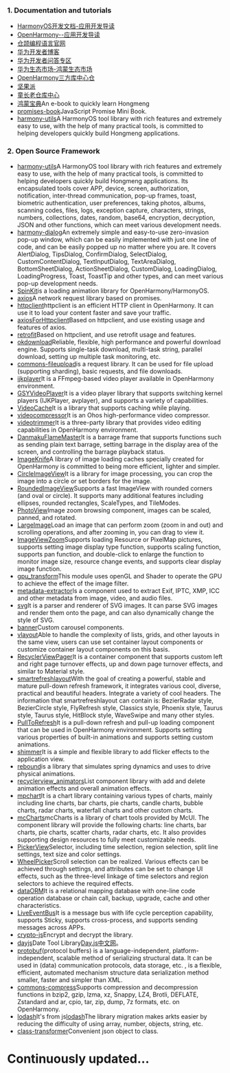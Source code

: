 ### 1. Documentation and tutorials

* [HarmonyOS开发文档-应用开发导读](https://developer.huawei.com/consumer/cn/doc/harmonyos-guides/application-dev-guide)
* [OpenHarmony--应用开发导读](https://docs.openharmony.cn/pages/v5.0/zh-cn/application-dev/application-dev-guide.md)
* [仓颉编程语言官网](https://cangjie-lang.cn/)
* [华为开发者博客](https://developer.huawei.com/consumer/cn/blog/recommended)
* [华为开发者问答专区](https://developer.huawei.com/consumer/cn/forum/topic)
* [华为生态市场-鸿蒙生态市场](https://developer.huawei.com/consumer/cn/market)
* [OpenHarmony三方库中心仓](https://ohpm.openharmony.cn)
* [坚果派](https://www.nutpi.net)
* [童长老仓库中心](https://ohpm.openharmony.cn/#/cn/publisher/663b99a5788eb334c83d9cd5)
* [鸿蒙宝典](https://gitee.com/tongyuyan/harmony-treasure-book)An e-book to quickly learn Hongmeng
* [promises-book](http://liubin.org/promises-book)JavaScript Promise Mini Book.
* [harmony-utils](https://gitee.com/tongyuyan/harmony-utils)A HarmonyOS tool library with rich features and extremely easy to use, with the help of many practical tools, is committed to helping developers quickly build Hongmeng applications.

### 2. Open Source Framework

* [harmony-utils](https://ohpm.openharmony.cn/#/cn/detail/@pura%2Fharmony-utils)A HarmonyOS tool library with rich features and extremely easy to use, with the help of many practical tools, is committed to helping developers quickly build Hongmeng applications. Its encapsulated tools cover APP, device, screen, authorization, notification, inter-thread communication, pop-up frames, toast, biometric authentication, user preferences, taking photos, albums, scanning codes, files, logs, exception capture, characters, strings, numbers, collections, dates, random, base64, encryption, decryption, JSON and other functions, which can meet various development needs.
* [harmony-dialog](https://ohpm.openharmony.cn/#/cn/detail/@pura%2Fharmony-dialog)An extremely simple and easy-to-use zero-invasion pop-up window, which can be easily implemented with just one line of code, and can be easily popped up no matter where you are. It covers AlertDialog, TipsDialog, ConfirmDialog, SelectDialog, CustomContentDialog, TextInputDialog, TextAreaDialog, BottomSheetDialog, ActionSheetDialog, CustomDialog, LoadingDialog, LoadingProgress, Toast, ToastTip and other types, and can meet various pop-up development needs.
* [SpinKit](https://ohpm.openharmony.cn/#/cn/detail/@pura%2Fspinkit)is a loading animation library for OpenHarmony/HarmonyOS.
* [axios](https://ohpm.openharmony.cn/#/cn/detail/@ohos%2Faxios)A network request library based on promises.
* [httpclient](https://ohpm.openharmony.cn/#/cn/detail/@ohos%2Fhttpclient)httpclient is an efficient HTTP client in OpenHarmony. It can use it to load your content faster and save your traffic.
* [axiosForHttpclient](https://ohpm.openharmony.cn/#/cn/detail/@ohos%2Faxiosforhttpclient)Based on httpclient, and use existing usage and features of axios.
* [retrofit](https://ohpm.openharmony.cn/#/cn/detail/@ohos%2Fretrofit)Based on httpclient, and use retrofit usage and features.
* [okdownload](https://ohpm.openharmony.cn/#/cn/detail/@ohos%2Fokdownload)Reliable, flexible, high performance and powerful download engine. Supports single-task download, multi-task string, parallel download, setting up multiple task monitoring, etc.
* [commons-fileupload](https://ohpm.openharmony.cn/#/cn/detail/@ohos%2Fcommons-fileupload)is a request library. It can be used for file upload (supporting sharding), basic requests, and file downloads.
* [ijkplayer](https://ohpm.openharmony.cn/#/cn/detail/@ohos%2Fijkplayer)It is a FFmpeg-based video player available in OpenHarmony environment.
* [GSYVideoPlayer](https://ohpm.openharmony.cn/#/cn/detail/@ohos%2Fgsyvideoplayer)It is a video player library that supports switching kernel players (IJKPlayer, avplayer), and supports a variety of capabilities.
* [VideoCache](https://ohpm.openharmony.cn/#/cn/detail/@ohos%2Fvideo-cache)It is a library that supports caching while playing.
* [videocompressor](https://ohpm.openharmony.cn/#/cn/detail/@ohos%2Fvideocompressor)It is an Ohos high-performance video compressor.
* [videotrimmer](https://ohpm.openharmony.cn/#/cn/detail/@ohos%2Fvideotrimmer)It is a three-party library that provides video editing capabilities in OpenHarmony environment.
* [DanmakuFlameMaster](https://ohpm.openharmony.cn/#/cn/detail/@ohos%2Fdanmakuflamemaster)It is a barrage frame that supports functions such as sending plain text barrage, setting barrage in the display area of ​​the screen, and controlling the barrage playback status.
* [ImageKnife](https://ohpm.openharmony.cn/#/cn/detail/@ohos%2Fimageknife)A library of image loading caches specially created for OpenHarmony is committed to being more efficient, lighter and simpler.
* [CircleImageView](https://ohpm.openharmony.cn/#/cn/detail/@ohos%2Fcircleimageview)It is a library for image processing, you can crop the image into a circle or set borders for the image.
* [RoundedImageView](https://ohpm.openharmony.cn/#/cn/detail/@ohos%2Froundedimageview)Supports a fast ImageView with rounded corners (and oval or circle). It supports many additional features including ellipses, rounded rectangles, ScaleTypes, and TileModes.
* [PhotoView](https://ohpm.openharmony.cn/#/cn/detail/@ohos%2Fphotoview)Image zoom browsing component, images can be scaled, panned, and rotated.
* [LargeImage](https://ohpm.openharmony.cn/#/cn/detail/@ohos%2Flargeimage)Load an image that can perform zoom (zoom in and out) and scrolling operations, and after zooming in, you can drag to view it.
* [ImageViewZoom](https://ohpm.openharmony.cn/#/cn/detail/@ohos%2Fimageviewzoom)Supports loading Resource or PixelMap pictures, supports setting image display type function, supports scaling function, supports pan function, and double-click to enlarge the function to monitor image size, resource change events, and supports clear display image function.
* [gpu\_transform](https://ohpm.openharmony.cn/#/cn/detail/@ohos%2Fgpu_transform)This module uses openGL and Shader to operate the GPU to achieve the effect of the image filter.
* [metadata-extractor](https://ohpm.openharmony.cn/#/cn/detail/@ohos%2Fmetadata-extractor)Is a component used to extract Exif, IPTC, XMP, ICC and other metadata from image, video, and audio files.
* [svg](https://ohpm.openharmony.cn/#/cn/detail/@ohos%2Fsvg)It is a parser and renderer of SVG images. It can parse SVG images and render them onto the page, and can also dynamically change the style of SVG.
* [banner](https://ohpm.openharmony.cn/#/cn/detail/@ohos%2Fbanner)Custom carousel components.
* [vlayout](https://ohpm.openharmony.cn/#/cn/detail/@ohos%2Fvlayout)Able to handle the complexity of lists, grids, and other layouts in the same view, users can use set container layout components or customize container layout components on this basis.
* [RecyclerViewPager](https://ohpm.openharmony.cn/#/cn/detail/@ohos%2Frecyclerviewpager)It is a container component that supports custom left and right page turnover effects, up and down page turnover effects, and similar to Material style.
* [smartrefreshlayout](https://ohpm.openharmony.cn/#/cn/detail/@ohos%2Fsmartrefreshlayout)With the goal of creating a powerful, stable and mature pull-down refresh framework, it integrates various cool, diverse, practical and beautiful headers. Integrate a variety of cool headers. The information that smartrefreshlayout can contain is: BezierRadar style, BezierCircle style, FlyRefresh style, Classics style, Phoenix style, Taurus style, Taurus style, HitBlock style, WaveSwipe and many other styles.
* [PullToRefresh](https://ohpm.openharmony.cn/#/cn/detail/@ohos%2Fpulltorefresh)It is a pull-down refresh and pull-up loading component that can be used in OpenHarmony environment. Supports setting various properties of built-in animations and supports setting custom animations.
* [shimmer](https://ohpm.openharmony.cn/#/cn/detail/@ohos%2Fshimmer)It is a simple and flexible library to add flicker effects to the application view.
* [rebound](https://ohpm.openharmony.cn/#/cn/detail/@ohos%2Frebound)is a library that simulates spring dynamics and uses to drive physical animations.
* [recyclerview\_animators](https://ohpm.openharmony.cn/#/cn/detail/@ohos%2Frecyclerview-animators)List component library with add and delete animation effects and overall animation effects.
* [mpchart](https://ohpm.openharmony.cn/#/cn/detail/@ohos%2Fmpchart)It is a chart library containing various types of charts, mainly including line charts, bar charts, pie charts, candle charts, bubble charts, radar charts, waterfall charts and other custom charts.
* [mcCharts](https://ohpm.openharmony.cn/#/cn/detail/@mcui%2Fmccharts)mcCharts is a library of chart tools provided by McUI. The component library will provide the following charts: line charts, bar charts, pie charts, scatter charts, radar charts, etc. It also provides supporting design resources to fully meet customizable needs.
* [PickerView](https://ohpm.openharmony.cn/#/cn/detail/@ohos%2Fpickerview)Selector, including time selection, region selection, split line settings, text size and color settings.
* [WheelPicker](https://ohpm.openharmony.cn/#/cn/detail/@ohos%2Fwheelpicker)Scroll selection can be realized. Various effects can be achieved through settings, and attributes can be set to change UI effects, such as the three-level linkage of time selectors and region selectors to achieve the required effects.
* [dataORM](https://ohpm.openharmony.cn/#/cn/detail/@ohos%2Fdataorm)It is a relational mapping database with one-line code operation database or chain call, backup, upgrade, cache and other characteristics.
* [LiveEventBus](https://ohpm.openharmony.cn/#/cn/detail/@ohos%2Fliveeventbus)It is a message bus with life cycle perception capability, supports Sticky, supports cross-process, and supports sending messages across APPs.
* [crypto-js](https://ohpm.openharmony.cn/#/cn/detail/@ohos%2Fcrypto-js)Encrypt and decrypt the library.
* [dayjs](https://ohpm.openharmony.cn/#/cn/detail/dayjs)Date Tool Library[Day.js中文网](https://dayjs.fenxianglu.cn)。
* [protobuf](https://ohpm.openharmony.cn/#/cn/detail/@ohos%2Fprotobufjs)(protocol buffers) is a language-independent, platform-independent, scalable method of serializing structural data. It can be used in (data) communication protocols, data storage, etc. , is a flexible, efficient, automated mechanism structure data serialization method smaller, faster and simpler than XML.
* [commons-compress](https://ohpm.openharmony.cn/#/cn/detail/@ohos%2Fcommons-compress)Supports compression and decompression functions in bzip2, gzip, lzma, xz, Snappy, LZ4, Brotli, DEFLATE, Zstandard and ar, cpio, tar, zip, dump, 7z formats, etc. on OpenHarmony.
* [lodash](https://ohpm.openharmony.cn/#/cn/detail/@bigup%2Flodash)It's from js[lodash](https://www.lodashjs.com)The library migration makes arkts easier by reducing the difficulty of using array, number, objects, string, etc.
* [class-transformer](https://ohpm.openharmony.cn/#/cn/detail/class-transformer)Convenient json object to class.


# Continuously updated...
